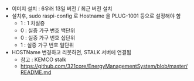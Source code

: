 

- 이미지 설치 : 6우러 13일 버전 / 최근 버전 설치
- 설치후, sudo raspi-config 로 Hostname 을 PLUG-1001 등으로 설정해야 함
  - 1 : 1 차실증
  - 0 : 실증 가구 번호 백단위
  - 0 : 실증 가구 번호 십단위
  - 1 : 실증 가구 번호 일단위
- HOSTName 변경하고 리붓하면, STALK 서버에 연결됨
  - 참고 : KEMCO stalk 
  - https://github.com/321core/EnergyManagementSystem/blob/master/README.md
  
  
